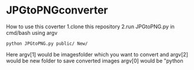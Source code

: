 # JPGtoPNGconverter
How to use this coverter
1.clone this repository
2.run JPGtoPNG.py in cmd/bash using argv 
```
python JPGtoPNG.py public/ New/
```
Here argv[1] would be imagesfolder which you want to convert and argv[2] would be new folder to save converted images
argv[0] would be "python
